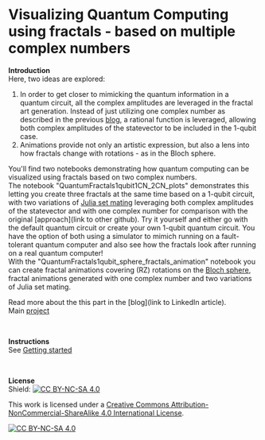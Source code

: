 # Visualizing Quantum Computing using fractals - based on multiple complex numbers

**Introduction**
<br />
Here, two ideas are explored:
  1. In order to get closer to mimicking the quantum information in a quantum circuit, all the complex amplitudes are leveraged in the fractal art generation. Instead of just utilizing one complex number as described in the previous [blog](https://qisk.it/3NayT1G), a rational function is leveraged, allowing both complex amplitudes of the statevector to be included in the 1-qubit case.
  2. Animations provide not only an artistic expression, but also a lens into how fractals change with rotations - as in the Bloch sphere. 

You'll find two notebooks demonstrating how quantum computing can be visualized using fractals based on two complex numbers. <br />
The notebook "QuantumFractals1qubit1CN_2CN_plots" demonstrates this letting you create three fractals at the same time based on a 1-qubit circuit, with two variations of [Julia set mating](https://mathr.co.uk/blog/2020-01-16_slow_mating_of_quadratic_julia_sets.html) leveraging both complex amplitudes of the statevector and with one complex number for comparison with the original [approach](link to other github). Try it yourself and either go with the default quantum circuit or create your own 1-qubit quantum circuit. You have the option of both using a simulator to mimich running on a fault-tolerant quantum computer and also see how the fractals look after running on a real quantum computer! <br />
With the "QuantumFractals1qubit_sphere_fractals_animation" notebook you can create fractal animations covering (RZ) rotations on the [Bloch sphere](https://qiskit.org/textbook/ch-states/representing-qubit-states.html#bloch-sphere), fractal animations generated with one complex number and two variations of Julia set mating.


Read more about the this part in the [blog](link to LinkedIn article).
<br />
Main [project](https://github.com/wmazin/Visualizing-Quantum-Computing-using-fractals)

<br />

**Instructions**
<br />
See [Getting started](https://github.com/wmazin/Visualizing-Quantum-Computing-using-fractals) 

<br />

**License**
<br />
Shield: [![CC BY-NC-SA 4.0][cc-by-nc-sa-shield]][cc-by-nc-sa]

This work is licensed under a
[Creative Commons Attribution-NonCommercial-ShareAlike 4.0 International License][cc-by-nc-sa].

[![CC BY-NC-SA 4.0][cc-by-nc-sa-image]][cc-by-nc-sa]

[cc-by-nc-sa]: http://creativecommons.org/licenses/by-nc-sa/4.0/
[cc-by-nc-sa-image]: https://licensebuttons.net/l/by-nc-sa/4.0/88x31.png
[cc-by-nc-sa-shield]: https://img.shields.io/badge/License-CC%20BY--NC--SA%204.0-lightgrey.svg
